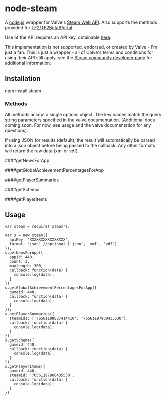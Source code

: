 # node-steam

A [node.js](http://github.com/joyent/node) wrapper for Valve's [Steam Web API](http://developer.valvesoftware.com/wiki/Steam_Web_API).  Also supports the methods provided for [TF2/TF2Beta/Portal](http://wiki.teamfortress.com/wiki/WebAPI).

Use of the API requires an API key, obtainable [here](http://steamcommunity.com/dev/apikey).  
  
This implementation is not supported, endorsed, or created by Valve - I'm just a fan.  This is just a wrapper - all of Calve's terms and conditions for using their API still apply, see the [Steam community developer page](http://steamcommunity.com/dev) for additional information.

## Installation

  npm install steam
  

### Methods

  All methods accept a single options object.  The key names match the query string parameters specified in the valve documentation. (Additional docs coming soon.  For now, see usage and the valve documentation for any questions).
  
  If using JSON for results (default), the result will automatically be parsed into a json object before being passed to the callback.  Any other formats will return the raw data (xml or vdf).  

####getNewsForApp


####getGlobalAchievementPercentagesForApp


####getPlayerSummaries


####getSchema


####getPlayerItems


## Usage

    var steam = require('steam');
    
    var s = new steam({
      apiKey: 'XXXXXXXXXXXXXXXX',
      format: 'json' //optional ['json', 'xml', 'vdf']
    });
    s.getNewsForApp({
      appid: 440,
      count: 3,
      maxlength: 300,
      callback: function(data) {
        console.log(data);
      }
    })
    s.getGlobalAchievementPercentagesForApp({
      gameid: 440,
      callback: function(data) {
        console.log(data);
      }
    });
    s.getPlayerSummaries({
      steamids: ['76561198037414410', '76561197960435530'],
      callback: function(data) {
        console.log(data);
      }
    })
    s.getSchema({
      gameid: 440,
      callback: function(data) {
        console.log(data);
      }
    })
    s.getPlayerItems({
      gameid: 440,
      steamid: '76561197960435530',
      callback: function(data) {
        console.log(data);
      }
    })
